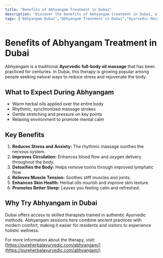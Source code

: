```yaml
---
title: "Benefits of Abhyangam Treatment in Dubai"
description: "Discover the benefits of Abhyangam treatment in Dubai, a traditional Ayurvedic full-body oil massage for stress relief, improved circulation, and holistic wellness."
tags: ["Abhyangam Dubai","Abhyangam Treatment in Dubai","Ayurvedic Massage Dubai", "Wellness Dubai", "Stress Relief Therapy", "Holistic Healing Dubai"]
---
```


# Benefits of Abhyangam Treatment in Dubai

Abhyangam is a traditional **Ayurvedic full-body oil massage** that has been practiced for centuries. In Dubai, this therapy is growing popular among people seeking natural ways to reduce stress and rejuvenate the body.

## What to Expect During Abhyangam

- Warm herbal oils applied over the entire body
- Rhythmic, synchronized massage strokes
- Gentle stretching and pressure on key points
- Relaxing environment to promote mental calm

## Key Benefits

1. **Reduces Stress and Anxiety:** The rhythmic massage soothes the nervous system.
2. **Improves Circulation:** Enhances blood flow and oxygen delivery throughout the body.
3. **Detoxifies the Body:** Helps remove toxins through improved lymphatic flow.
4. **Relieves Muscle Tension:** Soothes stiff muscles and joints.
5. **Enhances Skin Health:** Herbal oils nourish and improve skin texture.
6. **Promotes Better Sleep:** Leaves you feeling calm and refreshed.

## Why Try Abhyangam in Dubai

Dubai offers access to skilled therapists trained in authentic Ayurvedic methods. Abhyangam sessions here combine ancient practices with modern comfort, making it easier for residents and visitors to experience holistic wellness.

For more information about the therapy, visit: [https://pureherbalayurvedic.com/abhyangam/](https://pureherbalayurvedic.com/abhyangam/)
